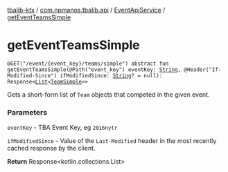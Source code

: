 [tbalib-ktx](../../index.md) / [com.npmanos.tbalib.api](../index.md) / [EventApiService](index.md) / [getEventTeamsSimple](./get-event-teams-simple.md)

# getEventTeamsSimple

`@GET("/event/{event_key}/teams/simple") abstract fun getEventTeamsSimple(@Path("event_key") eventKey: `[`String`](https://kotlinlang.org/api/latest/jvm/stdlib/kotlin/-string/index.html)`, @Header("If-Modified-Since") ifModifiedSince: `[`String`](https://kotlinlang.org/api/latest/jvm/stdlib/kotlin/-string/index.html)`? = null): Response<`[`List`](https://kotlinlang.org/api/latest/jvm/stdlib/kotlin.collections/-list/index.html)`<`[`TeamSimple`](../../com.npmanos.tbalib.model/-team-simple/index.md)`>>`

Gets a short-form list of `Team` objects that competed in the given event.

### Parameters

`eventKey` - TBA Event Key, eg `2016nytr`

`ifModifiedSince` - Value of the `Last-Modified` header in the most recently cached response by the client.

**Return**
Response&lt;kotlin.collections.List&gt;

